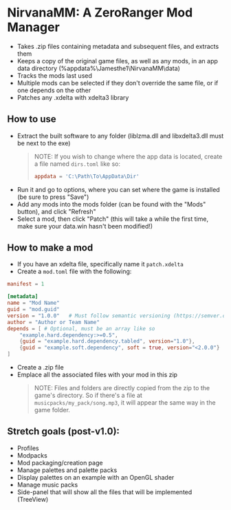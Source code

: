 # NirvanaMM: A ZeroRanger Mod Manager
- Takes .zip files containing metadata and subsequent files, and extracts them
- Keeps a copy of the original game files, as well as any mods, in an app data directory (%appdata%\Jamesthe1\NirvanaMM\data)
- Tracks the mods last used
- Multiple mods can be selected if they don't override the same file, or if one depends on the other
- Patches any .xdelta with xdelta3 library

## How to use
- Extract the built software to any folder (liblzma.dll and libxdelta3.dll must be next to the exe)
	> NOTE: If you wish to change where the app data is located, create a file named `dirs.toml` like so:
	> ```toml
	> appdata = 'C:\Path\To\AppData\Dir'
	> ```
- Run it and go to options, where you can set where the game is installed (be sure to press "Save")
- Add any mods into the mods folder (can be found with the "Mods" button), and click "Refresh"
- Select a mod, then click "Patch" (this will take a while the first time, make sure your data.win hasn't been modified!)

## How to make a mod
- If you have an xdelta file, specifically name it `patch.xdelta`
- Create a `mod.toml` file with the following:
```toml
manifest = 1

[metadata]
name = "Mod Name"
guid = "mod.guid"
version = "1.0.0"	# Must follow semantic versioning (https://semver.org)
author = "Author or Team Name"
depends = [ # Optional, must be an array like so
	"example.hard.dependency:>=0.5",
	{guid = "example.hard.dependency.tabled", version="1.0"},
	{guid = "example.soft.dependency", soft = true, version="<2.0.0"}
]
```
- Create a .zip file
- Emplace all the associated files with your mod in this zip
	> NOTE: Files and folders are directly copied from the zip to the game's directory. So if there's a file at `musicpacks/my_pack/song.mp3`, it will appear the same way in the game folder.

## Stretch goals (post-v1.0):
- Profiles
- Modpacks
- Mod packaging/creation page
- Manage palettes and palette packs
- Display palettes on an example with an OpenGL shader
- Manage music packs
- Side-panel that will show all the files that will be implemented (TreeView)